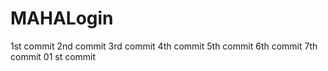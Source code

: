 # MAHALogin
1st  commit
2nd commit
3rd commit
4th commit
5th commit
6th commit
7th commit
01 st commit

